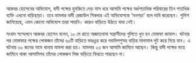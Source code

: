 আকবর হোসেনের অভিযোগ, বাদী পক্ষের হুমকিতে দেড় মাস ধরে আসামি পক্ষের অর্ধশতাধিক পরিবারের তিন শতাধিক ব্যক্তি এখনো বাড়িছাড়া। তবে মামলার বাদী রেজাউল শিকদার এই অভিযোগকে ‘মনগড়া’ বলে দাবি করেছেন। পুলিশ জানিয়েছে, এমন কোনো অভিযোগ তারা পায়নি। কারও বাড়িতে উঠতে বাধা নেই।

সংবাদ সম্মেলনে আকবর হোসেন বলেন, ১০ মে রাতে অজ্ঞাতনামা সন্ত্রাসীদের গুলিতে খুন হন মোস্তফা কামাল। ঘটনার পর মোস্তফার পক্ষের লোকজন তাঁদের ৬০টি বাড়িতে ভাঙচুর করে গবাদিপশুসহ বাড়ির মালামাল লুট করে নিয়ে যান। এ ঘটনায় ৩০ জনের নামে থানায় মামলা করা হয়। মামলার ২৩ জন আসামি জামিনে আছেন। কিন্তু বাদী পক্ষের ভয়ে জামিনে থাকা আসামিসহ তাঁদের লোকজন নিজ বাড়িতে ফিরতে পারছেন না।
